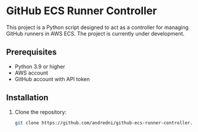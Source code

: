 # GitHub ECS Runner Controller

This project is a Python script designed to act as a controller for managing GitHub runners in AWS ECS. The project is currently under development.

## Prerequisites

- Python 3.9 or higher
- AWS account
- GitHub account with API token

## Installation

1. Clone the repository:
   ```sh
   git clone https://github.com/andredni/github-ecs-runner-controller.git
